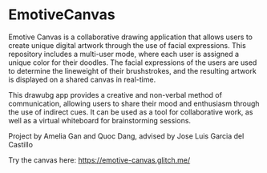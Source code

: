 # EmotiveCanvas
Emotive Canvas is a collaborative drawing application that allows users to create unique digital artwork through the use of facial expressions. This repository includes a multi-user mode, where each user is assigned a unique color for their doodles. The facial expressions of the users are used to determine the lineweight of their brushstrokes, and the resulting artwork is displayed on a shared canvas in real-time.

This drawubg app provides a creative and non-verbal method of communication, allowing users to share their mood and enthusiasm through the use of indirect cues. It can be used as a tool for collaborative work, as well as a virtual whiteboard for brainstorming sessions.

Project by Amelia Gan and Quoc Dang, advised by Jose Luis Garcia del Castillo

Try the canvas here: https://emotive-canvas.glitch.me/
